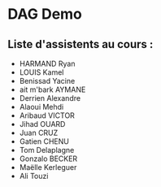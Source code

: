# DAG Demo

## Liste d'assistents au cours :
- HARMAND Ryan
- LOUIS Kamel
- Benissad Yacine
- ait m'bark AYMANE
- Derrien Alexandre
- Alaoui Mehdi
- Aribaud VICTOR
- Jihad OUARD
- Juan CRUZ
- Gatien CHENU
- Tom Delaplagne
- Gonzalo BECKER
- Maëlle Kerleguer
- Ali Touzi